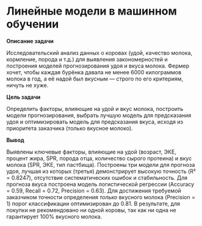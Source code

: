 # Линейные модели в машинном обучении

**Описание задачи**

Исследовательский анализ данных о коровах (удой, качество молока, кормление, порода и т.д.) для выявления закономерностей и построения моделей прогнозирования удоя и вкуса молока.  Фермер хочет, чтобы каждая бурёнка давала не менее 6000 килограммов молока в год, а её надой был вкусным — строго по его критериям, ничуть не хуже.

**Цель задачи**

Определить факторы, влияющие на удой и вкус молока, построить модели прогнозирования, выбрать лучшую модель для предсказания удоя и оптимизировать модель для предсказания вкуса, исходя из приоритета заказчика (только вкусное молоко).

**Вывод**

Выявлены ключевые факторы, влияющие на удой (возраст, ЭКЕ, процент жира, SPR, порода отца, количество сырого протеина) и вкус молока (SPR, ЭКЕ, тип пастбища). Построены три модели для прогноза удоя, лучшая из которых (третья) демонстрирует высокую точность (R² = 0.8247), отсутствие систематических ошибок и стабильность. Для прогноза вкуса построена модель логистической регрессии (Accuracy = 0.59, Recall = 0.72, Precision = 0.63). Для достижения требуемой заказчиком точности определения *только* вкусного молока (Precision = 1) порог классификации оптимизирован до 0.81. В результате, для покупки не рекомендовано ни одной коровы, так как ни одна не гарантирует 100% вкусного молока.
